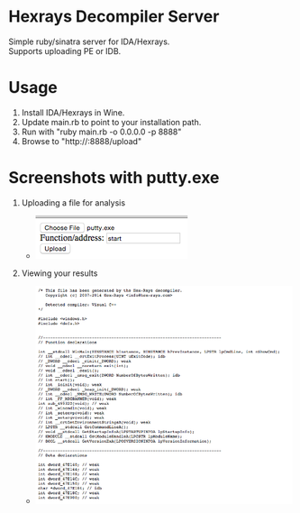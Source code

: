 # Hexrays Decompiler Server
Simple ruby/sinatra server for IDA/Hexrays.<br />
Supports uploading PE or IDB.<br />

# Usage
1. Install IDA/Hexrays in Wine.
2. Update main.rb to point to your installation path.
3. Run with "ruby main.rb -o 0.0.0.0 -p 8888"
4. Browse to "http://<yourip>:8888/upload"

# Screenshots with putty.exe
1. Uploading a file for analysis
   * ![Upload](/screenshots/upload.png?raw=true)

2. Viewing your results
   * ![Results](/screenshots/result.png?raw=true)

